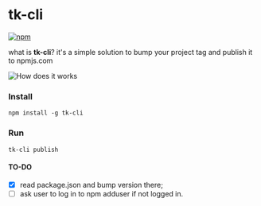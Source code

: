 # tk-cli
[![npm](https://img.shields.io/npm/v/tk-cli.svg)](https://www.npmjs.com/package/tk-cli)

what is **tk-cli**? it's a simple solution to bump your project tag and publish it to npmjs.com

![How does it works](http://i.imgur.com/MYvI7uQ.gif)

### Install
`npm install -g tk-cli`

### Run
`tk-cli publish`


#### TO-DO
- [x] read package.json and bump version there;
- [ ] ask user to log in to npm adduser if not logged in.
